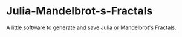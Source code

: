 # Julia-Mandelbrot-s-Fractals
A little software to generate and save Julia or Mandelbrot's Fractals.
